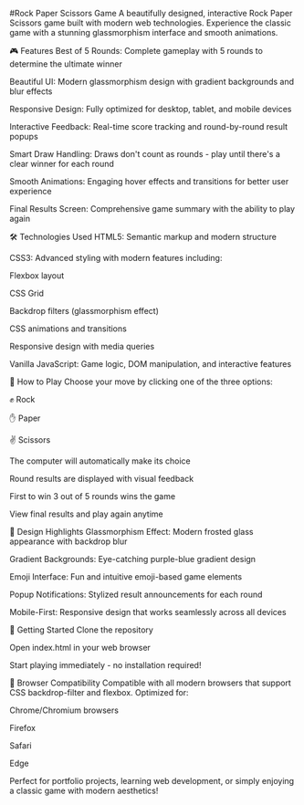 #Rock Paper Scissors Game
A beautifully designed, interactive Rock Paper Scissors game built with modern web technologies. Experience the classic game with a stunning glassmorphism interface and smooth animations.

🎮 Features
Best of 5 Rounds: Complete gameplay with 5 rounds to determine the ultimate winner

Beautiful UI: Modern glassmorphism design with gradient backgrounds and blur effects

Responsive Design: Fully optimized for desktop, tablet, and mobile devices

Interactive Feedback: Real-time score tracking and round-by-round result popups

Smart Draw Handling: Draws don't count as rounds - play until there's a clear winner for each round

Smooth Animations: Engaging hover effects and transitions for better user experience

Final Results Screen: Comprehensive game summary with the ability to play again

🛠️ Technologies Used
HTML5: Semantic markup and modern structure

CSS3: Advanced styling with modern features including:

Flexbox layout

CSS Grid

Backdrop filters (glassmorphism effect)

CSS animations and transitions

Responsive design with media queries

Vanilla JavaScript: Game logic, DOM manipulation, and interactive features

🎯 How to Play
Choose your move by clicking one of the three options:

✊ Rock

✋ Paper

✌️ Scissors

The computer will automatically make its choice

Round results are displayed with visual feedback

First to win 3 out of 5 rounds wins the game

View final results and play again anytime

🎨 Design Highlights
Glassmorphism Effect: Modern frosted glass appearance with backdrop blur

Gradient Backgrounds: Eye-catching purple-blue gradient design

Emoji Interface: Fun and intuitive emoji-based game elements

Popup Notifications: Stylized result announcements for each round

Mobile-First: Responsive design that works seamlessly across all devices

🚀 Getting Started
Clone the repository

Open index.html in your web browser

Start playing immediately - no installation required!

📱 Browser Compatibility
Compatible with all modern browsers that support CSS backdrop-filter and flexbox. Optimized for:

Chrome/Chromium browsers

Firefox

Safari

Edge

Perfect for portfolio projects, learning web development, or simply enjoying a classic game with modern aesthetics!

